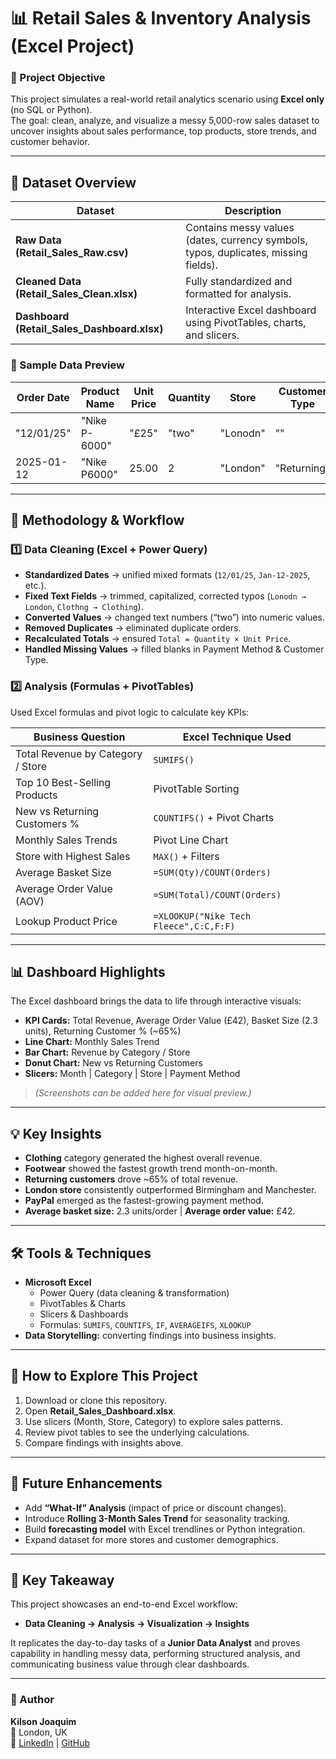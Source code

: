 # 📊 Retail Sales & Inventory Analysis (Excel Project)

### 🧩 Project Objective
This project simulates a real-world retail analytics scenario using **Excel only** (no SQL or Python).  
The goal: clean, analyze, and visualize a messy 5,000-row sales dataset to uncover insights about sales performance, top products, store trends, and customer behavior.

---

## 📂 Dataset Overview
| Dataset | Description |
|----------|--------------|
| **Raw Data (Retail_Sales_Raw.csv)** | Contains messy values (dates, currency symbols, typos, duplicates, missing fields). |
| **Cleaned Data (Retail_Sales_Clean.xlsx)** | Fully standardized and formatted for analysis. |
| **Dashboard (Retail_Sales_Dashboard.xlsx)** | Interactive Excel dashboard using PivotTables, charts, and slicers. |

### 🧾 Sample Data Preview

| Order Date | Product Name  | Unit Price | Quantity | Store    | Customer Type |
|-------------|----------------|-------------|-----------|-----------|----------------|
| "12/01/25" | "Nike P-6000" | "£25" | "two" | "Lonodn" | "" |
| 2025-01-12 | "Nike P6000" | 25.00 | 2 | "London" | "Returning" |

---

## 🔄 Methodology & Workflow

### 1️⃣ Data Cleaning (Excel + Power Query)
- **Standardized Dates** → unified mixed formats (`12/01/25`, `Jan-12-2025`, etc.).
- **Fixed Text Fields** → trimmed, capitalized, corrected typos (`Lonodn → London`, `Clothng → Clothing`).
- **Converted Values** → changed text numbers (“two”) into numeric values.
- **Removed Duplicates** → eliminated duplicate orders.
- **Recalculated Totals** → ensured `Total = Quantity × Unit Price`.
- **Handled Missing Values** → filled blanks in Payment Method & Customer Type.

### 2️⃣ Analysis (Formulas + PivotTables)
Used Excel formulas and pivot logic to calculate key KPIs:

| Business Question | Excel Technique Used |
|--------------------|----------------------|
| Total Revenue by Category / Store | `SUMIFS()` |
| Top 10 Best-Selling Products | PivotTable Sorting |
| New vs Returning Customers % | `COUNTIFS()` + Pivot Charts |
| Monthly Sales Trends | Pivot Line Chart |
| Store with Highest Sales | `MAX()` + Filters |
| Average Basket Size | `=SUM(Qty)/COUNT(Orders)` |
| Average Order Value (AOV) | `=SUM(Total)/COUNT(Orders)` |
| Lookup Product Price | `=XLOOKUP("Nike Tech Fleece",C:C,F:F)` |

---

## 📊 Dashboard Highlights
The Excel dashboard brings the data to life through interactive visuals:

- **KPI Cards:** Total Revenue, Average Order Value (£42), Basket Size (2.3 units), Returning Customer % (~65%)
- **Line Chart:** Monthly Sales Trend
- **Bar Chart:** Revenue by Category / Store
- **Donut Chart:** New vs Returning Customers
- **Slicers:** Month | Category | Store | Payment Method

> *(Screenshots can be added here for visual preview.)*

---

## 💡 Key Insights
- **Clothing** category generated the highest overall revenue.  
- **Footwear** showed the fastest growth trend month-on-month.  
- **Returning customers** drove ~65% of total revenue.  
- **London store** consistently outperformed Birmingham and Manchester.  
- **PayPal** emerged as the fastest-growing payment method.  
- **Average basket size:** 2.3 units/order | **Average order value:** £42.

---

## 🛠 Tools & Techniques
- **Microsoft Excel**
  - Power Query (data cleaning & transformation)
  - PivotTables & Charts
  - Slicers & Dashboards
  - Formulas: `SUMIFS`, `COUNTIFS`, `IF`, `AVERAGEIFS`, `XLOOKUP`
- **Data Storytelling:** converting findings into business insights.

---

## 🚀 How to Explore This Project
1. Download or clone this repository.
2. Open **Retail_Sales_Dashboard.xlsx**.
3. Use slicers (Month, Store, Category) to explore sales patterns.
4. Review pivot tables to see the underlying calculations.
5. Compare findings with insights above.

---

## 🔮 Future Enhancements
- Add **“What-If” Analysis** (impact of price or discount changes).
- Introduce **Rolling 3-Month Sales Trend** for seasonality tracking.
- Build **forecasting model** with Excel trendlines or Python integration.
- Expand dataset for more stores and customer demographics.

---

## 🧠 Key Takeaway
This project showcases an end-to-end Excel workflow:
- **Data Cleaning → Analysis → Visualization → Insights**

It replicates the day-to-day tasks of a **Junior Data Analyst** and proves capability in handling messy data, performing structured analysis, and communicating business value through clear dashboards.

---

### 👤 Author
**Kilson Joaquim**  
📍 London, UK  
🔗 [LinkedIn](https://www.linkedin.com/in/kilsonjoaquim/) | [GitHub](https://github.com/KilsonJ)

